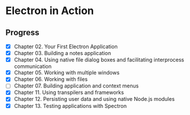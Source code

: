 # Electron in Action

## Progress

- [x] Chapter 02. Your First Electron Application
- [x] Chapter 03. Building a notes application
- [x] Chapter 04. Using native file dialog boxes and facilitating interprocess communication
- [x] Chapter 05. Working with multiple windows
- [x] Chapter 06. Working with files
- [ ] Chapter 07. Building application and context menus
- [x] Chapter 11. Using transpilers and frameworks
- [x] Chapter 12. Persisting user data and using native Node.js modules
- [x] Chapter 13. Testing applications with Spectron
